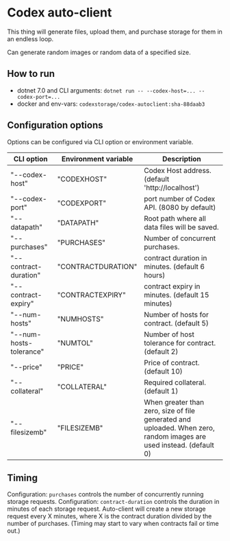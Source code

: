 # Codex auto-client

This thing will generate files, upload them, and purchase storage for them in an endless loop.

Can generate random images or random data of a specified size.

## How to run

- dotnet 7.0 and CLI arguments: `dotnet run -- --codex-host=... --codex-port=...`
- docker and env-vars: `codexstorage/codex-autoclient:sha-88daab3`

## Configuration options
Options can be configured via CLI option or environment variable.

| CLI option              | Environment variable | Description                                                                                                         |
|-------------------------|----------------------|---------------------------------------------------------------------------------------------------------------------|
| "--codex-host"          | "CODEXHOST"          | Codex Host address. (default 'http://localhost')                                                                    |
| "--codex-port"          | "CODEXPORT"          | port number of Codex API. (8080 by default)                                                                         |
| "--datapath"            | "DATAPATH"           | Root path where all data files will be saved.                                                                       |
| "--purchases"           | "PURCHASES"          | Number of concurrent purchases.                                                                                     |
| "--contract-duration"   | "CONTRACTDURATION"   | contract duration in minutes. (default 6 hours)                                                                     |
| "--contract-expiry"     | "CONTRACTEXPIRY"     | contract expiry in minutes. (default 15 minutes)                                                                    |
| "--num-hosts"           | "NUMHOSTS"           | Number of hosts for contract. (default 5)                                                                           |
| "--num-hosts-tolerance" | "NUMTOL"             | Number of host tolerance for contract. (default 2)                                                                  |
| "--price"               | "PRICE"              | Price of contract. (default 10)                                                                                     |
| "--collateral"          | "COLLATERAL"         | Required collateral. (default 1)                                                                                    |
| "--filesizemb"          | "FILESIZEMB"         | When greater than zero, size of file generated and uploaded. When zero, random images are used instead. (default 0) |

## Timing

Configuration: `purchases` controls the number of concurrently running storage requests.
Configuration: `contract-duration` controls the duration in minutes of each storage request.
Auto-client will create a new storage request every X minutes, where X is the contract duration divided by the number of purchases.
(Timing may start to vary when contracts fail or time out.)
